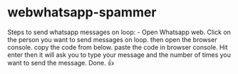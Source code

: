 # webwhatsapp-spammer


Steps to send whatsapp messages on loop: -
Open Whatsapp web.
Click on the person you want to send messages on loop.
then open the browser console.
copy the code from below.
paste the code in browser console.
Hit enter then it will ask you to type your message and the number of times you want to send the message.
Done. 👍
